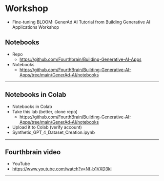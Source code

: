 # Workshop

* Fine-tuning BLOOM: GenerAd AI Tutorial from Building Generative AI Applications Workshop

## Notebooks

* Repo  
  * https://github.com/Fourthbrain/Building-Generative-AI-Apps
* Notebooks 
  * https://github.com/FourthBrain/Building-Generative-AI-Apps/tree/main/GenerAd-AI/notebooks
---

## Notebooks in Colab

* Notebooks in Colab
* Take this lab (better, clone repo)
  * https://github.com/FourthBrain/Building-Generative-AI-Apps/tree/main/GenerAd-AI/notebooks
* Upload it to Colab (verify account)
* Synthetic_GPT_4_Dataset_Creation.ipynb

---

## Fourthbrain video

* YouTube
* https://www.youtube.com/watch?v=Nf-b1VXD3kI
---

